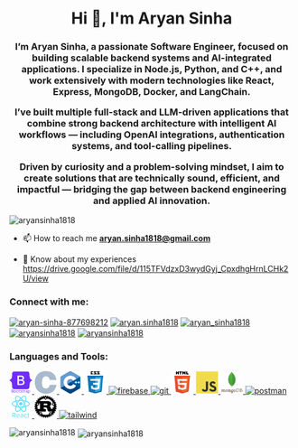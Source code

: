 <h1 align="center">Hi 👋, I'm Aryan Sinha</h1>
<h3 align="center">
I’m Aryan Sinha, a passionate Software Engineer, focused on building scalable backend systems and AI-integrated applications.
I specialize in Node.js, Python, and C++, and work extensively with modern technologies like React, Express, MongoDB, Docker, and LangChain.

I’ve built multiple full-stack and LLM-driven applications that combine strong backend architecture with intelligent AI workflows — including OpenAI integrations, authentication systems, and tool-calling pipelines.

Driven by curiosity and a problem-solving mindset, I aim to create solutions that are technically sound, efficient, and impactful — bridging the gap between backend engineering and applied AI innovation.
</h3>


<p align="left"> <img src="https://komarev.com/ghpvc/?username=aryansinha1818&label=Profile%20views&color=0e75b6&style=flat" alt="aryansinha1818" /> </p>

- 📫 How to reach me **aryan.sinha1818@gmail.com**

- 📄 Know about my experiences https://drive.google.com/file/d/115TFVdzxD3wydGyj_CpxdhgHrnLCHk2U/view

<h3 align="left">Connect with me:</h3>
<p align="left">
<a href="https://linkedin.com/in/aryan-sinha-877698212" target="blank"><img align="center" src="https://raw.githubusercontent.com/rahuldkjain/github-profile-readme-generator/master/src/images/icons/Social/linked-in-alt.svg" alt="aryan-sinha-877698212" height="30" width="40" /></a>
<a href="https://instagram.com/aryan.sinha1818" target="blank"><img align="center" src="https://raw.githubusercontent.com/rahuldkjain/github-profile-readme-generator/master/src/images/icons/Social/instagram.svg" alt="aryan.sinha1818" height="30" width="40" /></a>
<a href="https://www.hackerrank.com/aryan_sinha1818" target="blank"><img align="center" src="https://raw.githubusercontent.com/rahuldkjain/github-profile-readme-generator/master/src/images/icons/Social/hackerrank.svg" alt="aryan_sinha1818" height="30" width="40" /></a>
<a href="https://www.leetcode.com/aryansinha1818" target="blank"><img align="center" src="https://raw.githubusercontent.com/rahuldkjain/github-profile-readme-generator/master/src/images/icons/Social/leet-code.svg" alt="aryansinha1818" height="30" width="40" /></a>
<a href="https://auth.geeksforgeeks.org/user/aryansinha1818" target="blank"><img align="center" src="https://raw.githubusercontent.com/rahuldkjain/github-profile-readme-generator/master/src/images/icons/Social/geeks-for-geeks.svg" alt="aryansinha1818" height="30" width="40" /></a>
</p>

<h3 align="left">Languages and Tools:</h3>
<p align="left"> <a href="https://getbootstrap.com" target="_blank" rel="noreferrer"> <img src="https://raw.githubusercontent.com/devicons/devicon/master/icons/bootstrap/bootstrap-plain-wordmark.svg" alt="bootstrap" width="40" height="40"/> </a> <a href="https://www.cprogramming.com/" target="_blank" rel="noreferrer"> <img src="https://raw.githubusercontent.com/devicons/devicon/master/icons/c/c-original.svg" alt="c" width="40" height="40"/> </a> <a href="https://www.w3schools.com/cpp/" target="_blank" rel="noreferrer"> <img src="https://raw.githubusercontent.com/devicons/devicon/master/icons/cplusplus/cplusplus-original.svg" alt="cplusplus" width="40" height="40"/> </a> <a href="https://www.w3schools.com/css/" target="_blank" rel="noreferrer"> <img src="https://raw.githubusercontent.com/devicons/devicon/master/icons/css3/css3-original-wordmark.svg" alt="css3" width="40" height="40"/> </a> <a href="https://firebase.google.com/" target="_blank" rel="noreferrer"> <img src="https://www.vectorlogo.zone/logos/firebase/firebase-icon.svg" alt="firebase" width="40" height="40"/> </a> <a href="https://git-scm.com/" target="_blank" rel="noreferrer"> <img src="https://www.vectorlogo.zone/logos/git-scm/git-scm-icon.svg" alt="git" width="40" height="40"/> </a> <a href="https://www.w3.org/html/" target="_blank" rel="noreferrer"> <img src="https://raw.githubusercontent.com/devicons/devicon/master/icons/html5/html5-original-wordmark.svg" alt="html5" width="40" height="40"/> </a> <a href="https://developer.mozilla.org/en-US/docs/Web/JavaScript" target="_blank" rel="noreferrer"> <img src="https://raw.githubusercontent.com/devicons/devicon/master/icons/javascript/javascript-original.svg" alt="javascript" width="40" height="40"/> </a> <a href="https://www.mongodb.com/" target="_blank" rel="noreferrer"> <img src="https://raw.githubusercontent.com/devicons/devicon/master/icons/mongodb/mongodb-original-wordmark.svg" alt="mongodb" width="40" height="40"/> </a> <a href="https://postman.com" target="_blank" rel="noreferrer"> <img src="https://www.vectorlogo.zone/logos/getpostman/getpostman-icon.svg" alt="postman" width="40" height="40"/> </a> <a href="https://reactjs.org/" target="_blank" rel="noreferrer"> <img src="https://raw.githubusercontent.com/devicons/devicon/master/icons/react/react-original-wordmark.svg" alt="react" width="40" height="40"/> </a> <a href="https://www.rust-lang.org" target="_blank" rel="noreferrer"> <img src="https://raw.githubusercontent.com/devicons/devicon/master/icons/rust/rust-plain.svg" alt="rust" width="40" height="40"/> </a> <a href="https://tailwindcss.com/" target="_blank" rel="noreferrer"> <img src="https://www.vectorlogo.zone/logos/tailwindcss/tailwindcss-icon.svg" alt="tailwind" width="40" height="40"/> </a> </p>

<p><img align="left" src="https://github-readme-stats.vercel.app/api/top-langs?username=aryansinha1818&show_icons=true&locale=en&layout=compact" alt="aryansinha1818" /></p>

<p>&nbsp;<img align="center" src="https://github-readme-stats.vercel.app/api?username=aryansinha1818&show_icons=true&locale=en" alt="aryansinha1818" /></p>
